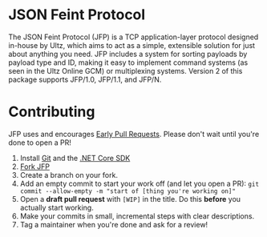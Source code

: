 # JSON Feint Protocol
The JSON Feint Protocol (JFP) is a TCP application-layer protocol designed in-house by Ultz, which aims to act as a simple, extensible solution for just about anything you need. JFP includes a system for sorting payloads by payload type and ID, making it easy to implement command systems (as seen in the Ultz Online GCM) or multiplexing systems. Version 2 of this package supports JFP/1.0, JFP/1.1, and JFP/N.

# Contributing
JFP uses and encourages [Early Pull Requests](https://medium.com/practical-blend/pull-request-first-f6bb667a9b6). Please don't wait until you're done to open a PR!

1. Install [Git](https://git-scm.com/downloads) and the [.NET Core SDK](https://www.microsoft.com/net/download)
2. [Fork JFP](https://github.com/Ultz/JFP/fork)
3. Create a branch on your fork.
4. Add an empty commit to start your work off (and let you open a PR): `git commit --allow-empty -m "start of [thing you're working on]"`
5. Open a **draft pull request** with `[WIP]` in the title. Do this **before** you actually start working.
6. Make your commits in small, incremental steps with clear descriptions.
7. Tag a maintainer when you're done and ask for a review!
